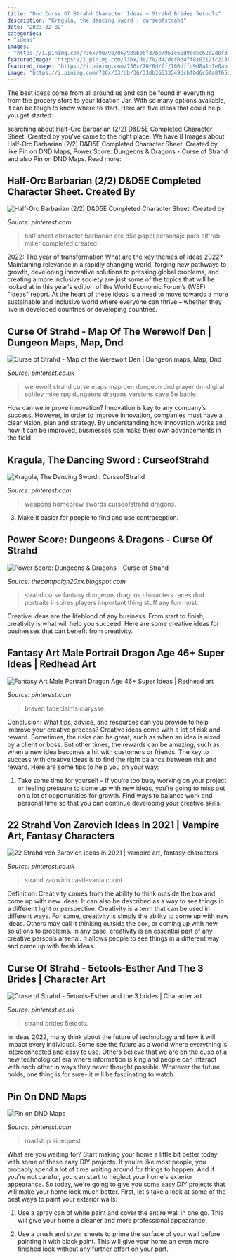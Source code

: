 ```yaml
---
title: "Dnd Curse Of Strahd Character Ideas ~ Strahd Brides 5etools"
description: "Kragula, the dancing sword : curseofstrahd"
date: "2023-02-02"
categories:
- "ideas"
images:
- "https://i.pinimg.com/736x/98/9b/06/989b06f37be7961e60d9edec62d2d8f3--the-werewolf-maps.jpg"
featuredImage: "https://i.pinimg.com/736x/de/f0/d4/def0d4ff810212fc213beb81d19ba8b5.jpg"
featured_image: "https://i.pinimg.com/736x/70/6d/ff/706dffd9d8a1d1e0abf7dce2521b0cac.jpg"
image: "https://i.pinimg.com/736x/33/db/36/33db36533549dcbfbd6c6fa8f651e107.jpg"
---
```



The best ideas come from all around us and can be found in everything from the grocery store to your Ideation Jar. With so many options available, it can be tough to know where to start. Here are five ideas that could help you get started: 

	

		
searching about Half-Orc Barbarian (2/2) D&amp;D5E Completed Character Sheet. Created by you've came to the right place. We have 8 Images about Half-Orc Barbarian (2/2) D&amp;D5E Completed Character Sheet. Created by like Pin on DND Maps, Power Score: Dungeons &amp; Dragons - Curse of Strahd and also Pin on DND Maps. Read more:
		
    
## Half-Orc Barbarian (2/2) D&amp;D5E Completed Character Sheet. Created By

<img loading=lazy src="https://i.pinimg.com/originals/b2/28/c6/b228c653dd51ec56087bad2e4faac278.jpg" onerror="this.onerror=null;this.src='https://tse1.mm.bing.net/th?id=OIP.xBmh857m0Bm42YAv6Z5r2QHaJl&amp;pid=15.1';" alt="Half-Orc Barbarian (2/2) D&amp;D5E Completed Character Sheet. Created by">

_Source: pinterest.com_

>half sheet character barbarian orc d5e papel personaje para elf rob miller completed created. 

	

2022: The year of transformation
What are the key themes of Ideas 2022? Maintaining relevance in a rapidly changing world, forging new pathways to growth, developing innovative solutions to pressing global problems, and creating a more inclusive society are just some of the topics that will be looked at in this year's edition of the World Economic Forum’s (WEF) "Ideas" report. At the heart of these ideas is a need to move towards a more sustainable and inclusive world where everyone can thrive – whether they live in developed countries or developing countries.

    
## Curse Of Strahd - Map Of The Werewolf Den | Dungeon Maps, Map, Dnd

<img loading=lazy src="https://i.pinimg.com/736x/98/9b/06/989b06f37be7961e60d9edec62d2d8f3--the-werewolf-maps.jpg" onerror="this.onerror=null;this.src='https://tse4.mm.bing.net/th?id=OIP.lgnR0YSK7MX2R5g9hhit1QHaKS&amp;pid=15.1';" alt="Curse of Strahd - Map of the Werewolf Den | Dungeon maps, Map, Dnd">

_Source: pinterest.co.uk_

>werewolf strahd curse maps map den dungeon dnd player dm digital schley mike rpg dungeons dragons versions cave 5e battle. 

	

How can we improve innovation?
Innovation is key to any company’s success. However, in order to improve innovation, companies must have a clear vision, plan and strategy. By understanding how innovation works and how it can be improved, businesses can make their own advancements in the field.

    
## Kragula, The Dancing Sword : CurseofStrahd

<img loading=lazy src="https://i.pinimg.com/736x/33/db/36/33db36533549dcbfbd6c6fa8f651e107.jpg" onerror="this.onerror=null;this.src='https://tse4.mm.bing.net/th?id=OIP.8RKcvghLBkj7DQPSO6MSSwHaIw&amp;pid=15.1';" alt="Kragula, The Dancing Sword : CurseofStrahd">

_Source: pinterest.com_

>weapons homebrew swords curseofstrahd dragons. 

	

3. Make it easier for people to find and use contraception.

    
## Power Score: Dungeons &amp; Dragons - Curse Of Strahd

<img loading=lazy src="https://1.bp.blogspot.com/-DwwPLyC_pG0/VyT599m039I/AAAAAAAAGyo/YfNuWjChpxcvJ1uSEyAFeb6bsGp90_7HwCLcB/s1600/cossirgodfrey.jpg" onerror="this.onerror=null;this.src='https://tse3.mm.bing.net/th?id=OIP.Rfh3TofmjClNxz8kB4uh2gAAAA&amp;pid=15.1';" alt="Power Score: Dungeons &amp; Dragons - Curse of Strahd">

_Source: thecampaign20xx.blogspot.com_

>strahd curse fantasy dungeons dragons characters races dnd portraits inspires players important thing stuff any fun most. 

	

Creative ideas are the lifeblood of any business. From start to finish, creativity is what will help you succeed. Here are some creative ideas for businesses that can benefit from creativity.

    
## Fantasy Art Male Portrait Dragon Age 46+ Super Ideas | Redhead Art

<img loading=lazy src="https://i.pinimg.com/originals/f0/63/f4/f063f46dc2780613ac5e86d46da1b310.jpg" onerror="this.onerror=null;this.src='https://tse4.mm.bing.net/th?id=OIP.8dTPr938CGV-qwtag004KgAAAA&amp;pid=15.1';" alt="Fantasy Art Male Portrait Dragon Age 46+ Super Ideas | Redhead art">

_Source: pinterest.com_

>braven faceclaims clarysse. 

	

Conclusion: What tips, advice, and resources can you provide to help improve your creative process?
Creative ideas come with a lot of risk and reward. Sometimes, the risks can be great, such as when an idea is nixed by a client or boss. But other times, the rewards can be amazing, such as when a new idea becomes a hit with customers or friends. The key to success with creative ideas is to find the right balance between risk and reward. Here are some tips to help you on your way: 
1. Take some time for yourself – If you’re too busy working on your project or feeling pressure to come up with new ideas, you’re going to miss out on a lot of opportunities for growth. Find ways to balance work and personal time so that you can continue developing your creative skills. 


    
## 22 Strahd Von Zarovich Ideas In 2021 | Vampire Art, Fantasy Characters

<img loading=lazy src="https://i.pinimg.com/474x/da/1d/a4/da1da497a13802b5a0458e6f05893a67.jpg" onerror="this.onerror=null;this.src='https://tse1.mm.bing.net/th?id=OIP.i9f7Vai1YuMkyQkvjPn0mQAAAA&amp;pid=15.1';" alt="22 Strahd von Zarovich ideas in 2021 | vampire art, fantasy characters">

_Source: pinterest.co.uk_

>strahd zarovich castlevania count. 

	

Definition: Creativity comes from the ability to think outside the box and come up with new ideas. It can also be described as a way to see things in a different light or perspective.
Creativity is a term that can be used in different ways. For some, creativity is simply the ability to come up with new ideas. Others may call it thinking outside the box, or coming up with new solutions to problems. In any case, creativity is an essential part of any creative person’s arsenal. It allows people to see things in a different way and come up with fresh ideas.

    
## Curse Of Strahd - 5etools-Esther And The 3 Brides | Character Art

<img loading=lazy src="https://i.pinimg.com/736x/de/f0/d4/def0d4ff810212fc213beb81d19ba8b5.jpg" onerror="this.onerror=null;this.src='https://tse3.mm.bing.net/th?id=OIP.8YgHaxud00QZmnSbt32a7QHaHy&amp;pid=15.1';" alt="Curse of Strahd - 5etools-Esther and the 3 brides | Character art">

_Source: pinterest.co.uk_

>strahd brides 5etools. 

	

In ideas 2022, many think about the future of technology and how it will impact every individual. Some see the future as a world where everything is interconnected and easy to use. Others believe that we are on the cusp of a new technological era where information is king and people can interact with each other in ways they never thought possible. Whatever the future holds, one thing is for sure- it will be fascinating to watch.

    
## Pin On DND Maps

<img loading=lazy src="https://i.pinimg.com/736x/70/6d/ff/706dffd9d8a1d1e0abf7dce2521b0cac.jpg" onerror="this.onerror=null;this.src='https://tse2.mm.bing.net/th?id=OIP.vCC0qxlu3NNmTGmQ2kjkSgHaLH&amp;pid=15.1';" alt="Pin on DND Maps">

_Source: pinterest.com_

>roadstop sidequest. 

	

What are you waiting for? Start making your home a little bit better today with some of these easy DIY projects.
If you're like most people, you probably spend a lot of time waiting around for things to happen. And if you're not careful, you can start to neglect your home's exterior appearance. So today, we're going to give you some easy DIY projects that will make your home look much better. First, let's take a look at some of the best ways to paint your exterior walls: 
1. Use a spray can of white paint and cover the entire wall in one go. This will give your home a cleaner and more professional appearance.

2. Use a brush and dryer sheets to prime the surface of your wall before painting it with black paint. This will give your home an even more finished look without any further effort on your part. 


